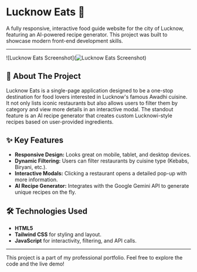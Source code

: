 # Lucknow Eats 🍲

A fully responsive, interactive food guide website for the city of Lucknow, featuring an AI-powered recipe generator. This project was built to showcase modern front-end development skills.

---

![Lucknow Eats Screenshot](![Lucknow Eats Screenshot](screenshot.png))


## 🌟 About The Project

Lucknow Eats is a single-page application designed to be a one-stop destination for food lovers interested in Lucknow's famous Awadhi cuisine. It not only lists iconic restaurants but also allows users to filter them by category and view more details in an interactive modal. The standout feature is an AI recipe generator that creates custom Lucknowi-style recipes based on user-provided ingredients.

## ✨ Key Features

* **Responsive Design:** Looks great on mobile, tablet, and desktop devices.
* **Dynamic Filtering:** Users can filter restaurants by cuisine type (Kebabs, Biryani, etc.).
* **Interactive Modals:** Clicking a restaurant opens a detailed pop-up with more information.
* **AI Recipe Generator:** Integrates with the Google Gemini API to generate unique recipes on the fly.

## 🛠️ Technologies Used

* **HTML5**
* **Tailwind CSS** for styling and layout.
* **JavaScript** for interactivity, filtering, and API calls.


---

This project is a part of my professional portfolio. Feel free to explore the code and the live demo!
